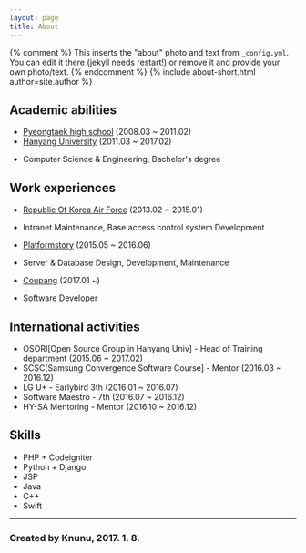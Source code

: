 ```yaml
---
layout: page
title: About
---
```


{% comment %}
  This inserts the "about" photo and text from `_config.yml`.
  You can edit it there (jekyll needs restart!) or remove it and provide your own photo/text.
{% endcomment %}
{% include about-short.html author=site.author %}

## Academic abilities

* [Pyeongtaek high school](http://www.pyeongtaek.hs.kr/smain.html) (2008.03 ~ 2011.02)
* [Hanyang University](http://www.hanyang.ac.kr/) (2011.03 ~ 2017.02)<br />
 - Computer Science & Engineering, Bachelor's degree

## Work experiences

* [Republic Of Korea Air Force](http://www.airforce.mil.kr:8081/user/indexMain.action?siteId=airforce) (2013.02 ~ 2015.01)<br />
 - Intranet Maintenance, Base access control system Development
* [Platformstory](http://platformstory.com/) (2015.05 ~ 2016.06)<br />
 - Server & Database Design, Development, Maintenance
* [Coupang](http://www.coupang.com/) (2017.01 ~)<br />
 - Software Developer

## International activities

* OSORI[Open Source Group in Hanyang Univ] - Head of Training department (2015.06 ~ 2017.02)
* SCSC[Samsung Convergence Software Course] - Mentor (2016.03 ~ 2016.12)
* LG U+ - Earlybird 3th (2016.01 ~ 2016.07)
* Software Maestro - 7th (2016.07 ~ 2016.12)
* HY-SA Mentoring - Mentor (2016.10 ~ 2016.12)

## Skills

* PHP + Codeigniter
* Python + Django
* JSP
* Java
* C++
* Swift

------

### Created by Knunu, 2017. 1. 8.